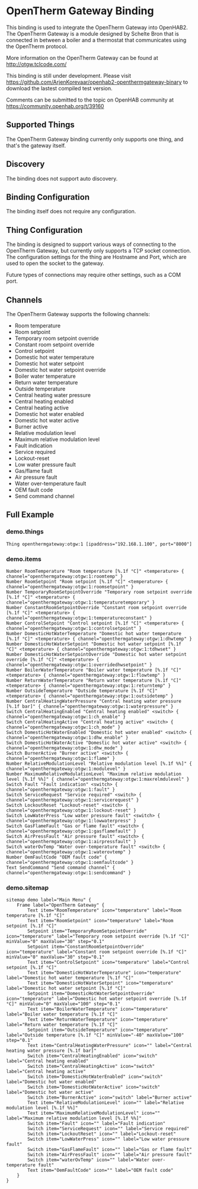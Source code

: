 # OpenTherm Gateway Binding

This binding is used to integrate the OpenTherm Gateway into OpenHAB2. The OpenTherm Gateway is a module designed by Schelte Bron that is connected in between a boiler and a thermostat that communicates using the OpenTherm protocol.

More information on the OpenTherm Gateway can be found at http://otgw.tclcode.com/

This binding is still under development. Please visit https://github.com/ArjenKorevaar/openhab2-openthermgateway-binary to download the lastest compiled test version.

Comments can be submitted to the topic on OpenHAB community at https://community.openhab.org/t/39160

## Supported Things

The OpenTherm Gateway binding currently only supports one thing, and that's the gateway itself.

## Discovery

The binding does not support auto discovery.

## Binding Configuration

The binding itself does not require any configuration.

## Thing Configuration

The binding is designed to support various ways of connecting to the OpenTherm Gateway, but currently only supports a TCP socket connection. The configuration settings for the thing are Hostname and Port, which are used to open the socket to the gateway.

Future types of connections may require other settings, such as a COM port.

## Channels

The OpenTherm Gateway supports the following channels:

- Room temperature
- Room setpoint
- Temporary room setpoint override
- Constant room setpoint override
- Control setpoint
- Domestic hot water temperature
- Domestic hot water setpoint
- Domestic hot water setpoint override
- Boiler water temperature
- Return water temperature
- Outside temperature
- Central heating water pressure
- Central heating enabled
- Central heating active
- Domestic hot water enabled
- Domestic hot water active
- Burner active
- Relative modulation level
- Maximum relative modulation level
- Fault indication
- Service required
- Lockout-reset
- Low water pressure fault
- Gas/flame fault
- Air pressure fault
- Water over-temperature fault
- OEM fault code
- Send command channel


## Full Example

### demo.things

```
Thing openthermgateway:otgw:1 [ipaddress="192.168.1.100", port="8000"]
```

### demo.items

```
Number RoomTemperature "Room temperature [%.1f °C]" <temperature> { channel="openthermgateway:otgw:1:roomtemp" }
Number RoomSetpoint "Room setpoint [%.1f °C]" <temperature> { channel="openthermgateway:otgw:1:roomsetpoint" }
Number TemporaryRoomSetpointOverride "Temporary room setpoint override [%.1f °C]" <temperature> { channel="openthermgateway:otgw:1:temperaturetemporary" }
Number ConstantRoomSetpointOverride "Constant room setpoint override [%.1f °C]" <temperature> { channel="openthermgateway:otgw:1:temperatureconstant" }
Number ControlSetpoint "Control setpoint [%.1f °C]" <temperature> { channel="openthermgateway:otgw:1:controlsetpoint" }
Number DomesticHotWaterTemperature "Domestic hot water temperature [%.1f °C]" <temperature> { channel="openthermgateway:otgw:1:dhwtemp" }
Number DomesticHotWaterSetpoint "Domestic hot water setpoint [%.1f °C]" <temperature> { channel="openthermgateway:otgw:1:tdhwset" }
Number DomesticHotWaterSetpointOverride "Domestic hot water setpoint override [%.1f °C]" <temperature> { channel="openthermgateway:otgw:1:overridedhwsetpoint" }
Number BoilerWaterTemperature "Boiler water temperature [%.1f °C]" <temperature> { channel="openthermgateway:otgw:1:flowtemp" }
Number ReturnWaterTemperature "Return water temperature [%.1f °C]" <temperature> { channel="openthermgateway:otgw:1:returntemp" }
Number OutsideTemperature "Outside temperature [%.1f °C]" <temperature> { channel="openthermgateway:otgw:1:outsidetemp" }
Number CentralHeatingWaterPressure "Central heating water pressure [%.1f bar]" { channel="openthermgateway:otgw:1:waterpressure" }
Switch CentralHeatingEnabled "Central heating enabled" <switch> { channel="openthermgateway:otgw:1:ch_enable" }
Switch CentralHeatingActive "Central heating active" <switch> { channel="openthermgateway:otgw:1:ch_mode" }
Switch DomesticHotWaterEnabled "Domestic hot water enabled" <switch> { channel="openthermgateway:otgw:1:dhw_enable" }
Switch DomesticHotWaterActive "Domestic hot water active" <switch> { channel="openthermgateway:otgw:1:dhw_mode" }
Switch BurnerActive "Burner active" <switch> { channel="openthermgateway:otgw:1:flame" }
Number RelativeModulationLevel "Relative modulation level [%.1f %%]" { channel="openthermgateway:otgw:1:modulevel" }
Number MaximumRelativeModulationLevel "Maximum relative modulation level [%.1f %%]" { channel="openthermgateway:otgw:1:maxrelmdulevel" }
Switch Fault "Fault indication" <switch> { channel="openthermgateway:otgw:1:fault" }
Switch ServiceRequest "Service required" <switch> { channel="openthermgateway:otgw:1:servicerequest" }
Switch LockoutReset "Lockout-reset" <switch> { channel="openthermgateway:otgw:1:lockout-reset" }
Switch LowWaterPress "Low water pressure fault" <switch> { channel="openthermgateway:otgw:1:lowwaterpress" }
Switch GasFlameFault "Gas or flame fault" <switch> { channel="openthermgateway:otgw:1:gasflamefault" }
Switch AirPressFault "Air pressure fault" <switch> { channel="openthermgateway:otgw:1:airpressfault" }
Switch waterOvTemp "Water over-temperature fault" <switch> { channel="openthermgateway:otgw:1:waterovtemp" }
Number OemFaultCode "OEM fault code" { channel="openthermgateway:otgw:1:oemfaultcode" }
Text SendCommand "Send command channel" { channel="openthermgateway:otgw:1:sendcommand" }
```

### demo.sitemap

```
sitemap demo label="Main Menu" {
    Frame label="OpenTherm Gateway" {
        Text item="RoomTemperature" icon="temperature" label="Room temperature [%.1f °C]"
        Text item="RoomSetpoint" icon="temperature" label="Room setpoint [%.1f °C]"
        Setpoint item="TemporaryRoomSetpointOverride" icon="temperature" label="Temporary room setpoint override [%.1f °C]" minValue="0" maxValue="30" step="0.1"
        Setpoint item="ConstantRoomSetpointOverride" icon="temperature" label="Constant room setpoint override [%.1f °C]" minValue="0" maxValue="30" step="0.1"
        Text item="ControlSetpoint" icon="temperature" label="Control setpoint [%.1f °C]"
        Text item="DomesticHotWaterTemperature" icon="temperature" label="Domestic hot water temperature [%.1f °C]"
        Text item="DomesticHotWaterSetpoint" icon="temperature" label="Domestic hot water setpoint [%.1f °C]"
        Setpoint item="DomesticHotWaterSetpointOverride" icon="temperature" label="Domestic hot water setpoint override [%.1f °C]" minValue="0" maxValue="100" step="0.1"
        Text item="BoilerWaterTemperature" icon="temperature" label="Boiler water temperature [%.1f °C]"
        Text item="ReturnWaterTemperature" icon="temperature" label="Return water temperature [%.1f °C]"
        Setpoint item="OutsideTemperature" icon="temperature" label="Outside temperature [%.1f °C]" minValue="-40" maxValue="100" step="0.1"
        Text item="CentralHeatingWaterPressure" icon="" label="Central heating water pressure [%.1f bar]"
        Switch item="CentralHeatingEnabled" icon="switch" label="Central heating enabled"
        Switch item="CentralHeatingActive" icon="switch" label="Central heating active"
        Switch item="DomesticHotWaterEnabled" icon="switch" label="Domestic hot water enabled"
        Switch item="DomesticHotWaterActive" icon="switch" label="Domestic hot water active"
        Switch item="BurnerActive" icon="switch" label="Burner active"
        Text item="RelativeModulationLevel" icon="" label="Relative modulation level [%.1f %%]"
        Text item="MaximumRelativeModulationLevel" icon="" label="Maximum relative modulation level [%.1f %%]"        
        Switch item="Fault" icon="" label="Fault indication"
        Switch item="ServiceRequest" icon="" label="Service required"
        Switch item="LockoutReset" icon="" label="Lockout-reset"
        Switch item="LowWaterPress" icon="" label="Low water pressure fault"
        Switch item="GasFlameFault" icon="" label="Gas or flame fault"
        Switch item="AirPressFault" icon="" label="Air pressure fault"
        Switch item="waterOvTemp" icon="" label="Water over-temperature fault"
        Text item="OemFaultCode" icon="" label="OEM fault code"
    }
}

```
